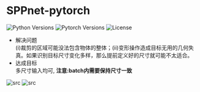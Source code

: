 # SPPnet-pytorch
![Python Versions](https://img.shields.io/pypi/pyversions/deepctr.svg)
![Pytorch Versions](https://img.shields.io/badge/Pytorch-1.2+-blue.svg)
![License](https://img.shields.io/github/license/shenweichen/deepctr.svg)


- 解决问题    
(i)裁剪的区域可能没法包含物体的整体；(ii)变形操作造成目标无用的几何失真。如果识别目标尺寸变化多样，那么提前定义好的尺寸就可能不太适合。
- 达成目标    
多尺寸输入均可, **注意:batch内需要保持尺寸一致**

 ![src](https://pic2.zhimg.com/v2-afe72d10317ba82d6c5f3e9a8c3965ac_1440w.jpg)
 ![src](https://pic4.zhimg.com/v2-fc1c5babbbb0dfb0e69cb9d7a8ed4ccf_r.jpg) 

